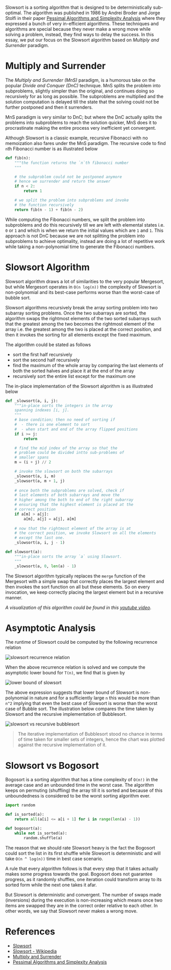 Slowsort is a sorting algorithm that is designed to be deterministically sub-optimal. The algorithm was published in 1986 by Andrei Broder and Jorge Stolfi in their paper [Pessimal Algorithms and Simplexity Analysis](https://www.researchgate.net/publication/2805500_Pessimal_Algorithms_and_Simplexity_Analysis) where they expressed a bunch of very in-efficient algorithms. These techniques and algorithms are special because they never make a wrong move while solving a problem, instead, they find ways to delay the success. In this essay, we put our focus on the Slowsort algorithm based on *Multiply and Surrender* paradigm.

# Multiply and Surrender

The *Multiply and Surrender (MnS)* paradigm, is a humorous take on the popular *Divide and Conquer (DnC)* technique. MnS splits the problem into subproblems, slightly simpler than the original, and continues doing so recursively for as long as possible. The subproblems are multiplied and the solution computation is delayed till the state that the solving could not be further postponed and then it surrenders.

MnS paradigm is very similar to DnC; but where the DnC actually splits the problems into subproblems to reach the solution quicker, MnS does it to procrastinate making the entire process very inefficient yet convergent.

Although Slowsort is a classic example, recursive Fibonacci with no memoization also fares under the MnS paradigm. The recursive code to find `n`th Fibonacci number is as illustrated below

```python
def fib(n):
    """the function returns the `n`th fibonacci number
    """

    # the subproblem could not be postponed anymore
    # hence we surrender and return the answer
    if n < 2:
        return 1

    # we split the problem into subproblems and invoke
    # the function recursively
    return fib(n - 1) + fib(n - 2)
```

While computing the Fibonacci numbers, we split the problem into subproblems and do this recursively till we are left with elemental states i.e. `0` or `1` and which is when we return the initial values which are `1` and `1`. This approach is not DnC because we are not splitting the problem into subproblems to achieve optimality, instead are doing a lot of repetitive work while taking a non-polynomial time to generate the Fibonacci numbers.

# Slowsort Algorithm

Slowsort algorithm draws a lot of similarities to the very popular Mergesort, but while Mergesort operates in `O(n log(n))` the complexity of Slowsort is non-polynomial and its best-case performs worse than the worst-case of bubble sort.

Slowsort algorithms recursively break the array sorting problem into two subarray sorting problems. Once the two subarrays are sorted, the algorithm swaps the rightmost elements of the two sorted subarrays such that the greatest among the two becomes the rightmost element of the array i.e. the greatest among the two is placed at the correct position, and then it invokes the sorting for all elements except the fixed maximum.

The algorithm could be stated as follows

- sort the first half recursively
- sort the second half recursively
- find the maximum of the whole array by comparing the last elements of both the sorted halves and place it at the end of the array
- recursively sort the entire list except for the maximum one

The in-place implementation of the Slowsort algorithm is as illustrated below

```python
def _slowsort(a, i, j):
    """in-place sorts the integers in the array
    spanning indexes [i, j].
    """
    # base condition; then no need of sorting if
    #  - there is one element to sort
    #  - when start and end of the array flipped positions
    if i >= j:
        return

    # find the mid index of the array so that the
    # problem could be divided intto sub-problems of
    # smaller spans
    m = (i + j) // 2

    # invoke the slowsort on both the subarrays
    _slowsort(a, i, m)
    _slowsort(a, m + 1, j)
  
    # once both the subproblems are solved, check if
    # last elements of both subarrays and move the
    # higher among the both to end of the right subarray
    # ensuring that the highest element is placed at the
    # correct position
    if a[m] > a[j]:
        a[m], a[j] = a[j], a[m]
  
    # now that the rightmost element of the array is at
    # the correct position, we invoke Slowsort on all the elements
    # except the last one.
    _slowsort(a, i, j - 1)

def slowsort(a):
    """in-place sorts the array `a` using Slowsort.
    """
    _slowsort(a, 0, len(a) - 1)
```

The Slowsort algorithm typically replaces the `merge` function of the Mergesort with a simple swap that correctly places the largest element and then invokes the sort function on all but these elements. So on every invocation, we keep correctly placing the largest element but in a recursive manner.

*A visualization of this algorithm could be found in this [youtube video](https://www.youtube.com/watch?v=QbRoyhGdjnA).*

# Asymptotic Analysis

The runtime of Slowsort could be computed by the following recurrence relation

![slowsort recurrence relation](https://user-images.githubusercontent.com/4745789/88473102-cb594e80-cf37-11ea-9015-217c3eda50d6.png)

When the above recurrence relation is solved and we compute the asymptotic lower bound for `T(n)`, we find that is given by

![lower bound of slowsort](https://user-images.githubusercontent.com/4745789/88473128-14a99e00-cf38-11ea-905b-f3f473a0d74c.png)

The above expression suggests that lower bound of Slowsort is non-polynomial in nature and for a sufficiently large `n` this would be more than `n^2` implying that even the best case of Slowsort is worse than the worst case of Bubble sort. The illustration below compares the time taken by Slowsort and the recursive implementation of Bubblesort.

![slowsort vs recursive bubblesort](https://user-images.githubusercontent.com/4745789/88475549-8e4c8680-cf4e-11ea-8ee4-9f7ed345ff5d.png)

> The iterative implementation of Bubblesort stood no chance in terms of time taken for smaller sets of integers, hence the chart was plotted against the recursive implementation of it.

# Slowsort vs Bogosort

Bogosort is a sorting algorithm that has a time complexity of `O(n!)` in the average case and an unbounded time in the worst case. The algorithm keeps on permuting (shuffling) the array till it is sorted and because of this unboundedness is considered to be the worst sorting algorithm ever.

```python
import random

def is_sorted(a):
    return all(a[i] <= a[i + 1] for i in range(len(a) - 1))

def bogosort(a):
    while not is_sorted(a):
        random.shuffle(a)
```

The reason that we should rate Slowsort heavy is the fact the Bogosort could sort the list in its first shuffle while Slowsort is deterministic and will take `O(n ^ log(n))` time in best case scenario.

A rule that every algorithm follows is that every step that it takes actually makes some progress towards the goal. Bogosort does not guarantee progress, as it randomly shuffles, one iteration could transform array to its sorted form while the next one takes it afar.

But Slowsort is deterministic and convergent. The number of swaps made (inversions) during the execution is non-increasing which means once two items are swapped they are in the correct order relative to each other. In other words, we say that Slowsort never makes a wrong move.

# References

- [Slowsort](https://wiki.c2.com/?SlowSort)
- [Slowsort - Wikipedia](https://en.wikipedia.org/wiki/Slowsort)
- [Multiply and Surrender](https://wiki.c2.com/?MultiplyAndSurrender)
- [Pessimal Algorithms and Simplexity Analysis](https://www.researchgate.net/publication/2805500_Pessimal_Algorithms_and_Simplexity_Analysis)

